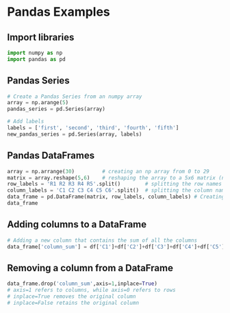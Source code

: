 # Pandas Examples

## Import libraries

```python
import numpy as np
import pandas as pd
```

## Pandas Series

```python
# Create a Pandas Series from an numpy array
array = np.arange(5)
pandas_series = pd.Series(array)
```

```python
# Add labels
labels = ['first', 'second', 'third', 'fourth', 'fifth']
new_pandas_series = pd.Series(array, labels)
```
## Pandas DataFrames

```python
array = np.arrange(30)         # creating an np array from 0 to 29
matrix = array.reshape(5,6)    # reshaping the array to a 5x6 matrix (note that 5*6=30)
row_labels = 'R1 R2 R3 R4 R5'.split()        # splitting the row names to R1, R2 etc.)
column_labels = 'C1 C2 C3 C4 C5 C6'.split()  # splitting the column names to C1, C2 etc.) 
data_frame = pd.DataFrame(matrix, row_labels, column_labels) # Creating the DatFrame
data_frame
```
## Adding columns to a DataFrame

```python
# Adding a new column that contains the sum of all the columns
data_frame['column_sum'] = df['C1']+df['C2']+df['C3']+df['C4']+df['C5']+df['C6']
```
## Removing a column from a DataFrame

```python
data_frame.drop('column_sum',axis=1,inplace=True)
# axis=1 refers to columns, while axis=0 refers to rows
# inplace=True removes the original column
# inplace=False retains the original column
```
